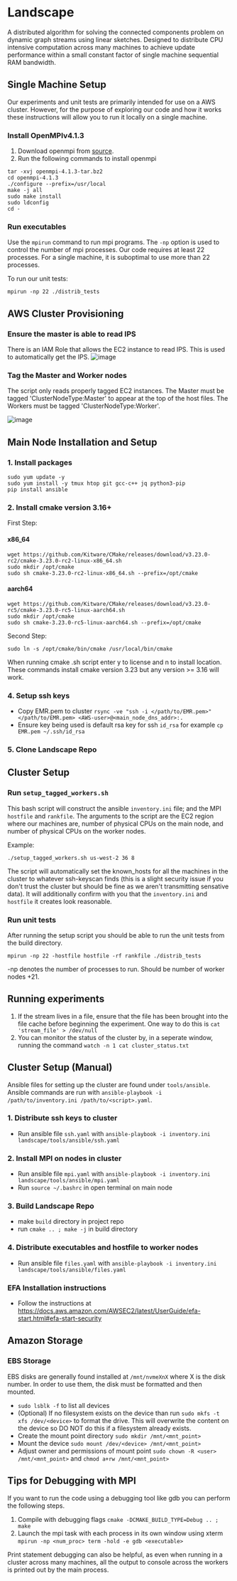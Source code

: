 # Landscape
A distributed algorithm for solving the connected components problem on dynamic graph streams using linear sketches. Designed to distribute CPU intensive computation across many machines to achieve update performance within a small constant factor of single machine sequential RAM bandwidth.

## Single Machine Setup
Our experiments and unit tests are primarily intended for use on a AWS cluster. However, for the purpose of exploring our code and how it works these instructions will allow you to run it locally on a single machine.

### Install OpenMPIv4.1.3
1. Download openmpi from [source](https://download.open-mpi.org/release/open-mpi/v4.1/openmpi-4.1.3.tar.bz2).
2. Run the following commands to install openmpi
```
tar -xvj openmpi-4.1.3-tar.bz2
cd openmpi-4.1.3
./configure --prefix=/usr/local
make -j all
sudo make install
sudo ldconfig
cd -
```

### Run executables
Use the `mpirun` command to run mpi programs. The `-np` option is used to control the number of mpi processes. Our code requires at least 22 processes. For a single machine, it is suboptimal to use more than 22 processes. 

To run our unit tests:
```
mpirun -np 22 ./distrib_tests
```

## AWS Cluster Provisioning
### Ensure the master is able to read IPS
There is an IAM Role that allows the EC2 instance to read IPS. This is used to automatically get the IPS.
![image](https://user-images.githubusercontent.com/4708326/164508403-70fbb271-fa4c-4145-9093-ff86320e1bba.png)

### Tag the Master and Worker nodes

The script only reads properly tagged EC2 instances. The Master must be tagged 'ClusterNodeType:Master' to appear at the top of the host files. The Workers must be tagged 'ClusterNodeType:Worker'.

![image](https://user-images.githubusercontent.com/4708326/164511717-02f2feee-a9f8-4b04-a35e-fb53be5140ee.png)

## Main Node Installation and Setup

### 1. Install packages
```
sudo yum update -y
sudo yum install -y tmux htop git gcc-c++ jq python3-pip
pip install ansible
```

### 2. Install cmake version 3.16+
First Step:
#### x86_64
```
wget https://github.com/Kitware/CMake/releases/download/v3.23.0-rc2/cmake-3.23.0-rc2-linux-x86_64.sh
sudo mkdir /opt/cmake
sudo sh cmake-3.23.0-rc2-linux-x86_64.sh --prefix=/opt/cmake
```
#### aarch64
```
wget https://github.com/Kitware/CMake/releases/download/v3.23.0-rc5/cmake-3.23.0-rc5-linux-aarch64.sh
sudo mkdir /opt/cmake
sudo sh cmake-3.23.0-rc5-linux-aarch64.sh --prefix=/opt/cmake
```
Second Step:
```
sudo ln -s /opt/cmake/bin/cmake /usr/local/bin/cmake
```
When running cmake .sh script enter y to license and n to install location.  
These commands install cmake version 3.23 but any version >= 3.16 will work.

### 4. Setup ssh keys
* Copy EMR.pem to cluster `rsync -ve "ssh -i </path/to/EMR.pem>" </path/to/EMR.pem> <AWS-user>@<main_node_dns_addr>:.`
* Ensure key being used is default rsa key for ssh `id_rsa` for example `cp EMR.pem ~/.ssh/id_rsa`

### 5. Clone Landscape Repo

## Cluster Setup

### Run `setup_tagged_workers.sh`  
This bash script will construct the ansible `inventory.ini` file; and the MPI `hostfile` and `rankfile`. The arguments to the script are the EC2 region where our machines are, number of physical CPUs on the main node, and number of physical CPUs on the worker nodes.

Example:
```
./setup_tagged_workers.sh us-west-2 36 8
```
The script will automatically set the known_hosts for all the machines in the cluster to whatever ssh-keyscan finds (this is a slight security issue if you don't trust the cluster but should be fine as we aren't transmitting sensative data). It will additionally confirm with you that the `inventory.ini` and `hostfile` it creates look reasonable.

### Run unit tests
After running the setup script you should be able to run the unit tests from the build directory.
```
mpirun -np 22 -hostfile hostfile -rf rankfile ./distrib_tests
```
-np denotes the number of processes to run. Should be number of worker nodes +21.

## Running experiments
1. If the stream lives in a file, ensure that the file has been brought into the file cache before beginning the experiment. One way to do this is `cat 'stream_file' > /dev/null`
2. You can monitor the status of the cluster by, in a seperate window, running the command `watch -n 1 cat cluster_status.txt`

## Cluster Setup (Manual)
Ansible files for setting up the cluster are found under `tools/ansible`.  
Ansible commands are run with `ansible-playbook -i /path/to/inventory.ini /path/to/<script>.yaml`.

### 1. Distribute ssh keys to cluster
* Run ansible file `ssh.yaml` with `ansible-playbook -i inventory.ini landscape/tools/ansible/ssh.yaml`

### 2. Install MPI on nodes in cluster
* Run ansible file `mpi.yaml` with `ansible-playbook -i inventory.ini landscape/tools/ansible/mpi.yaml`
* Run `source ~/.bashrc` in open terminal on main node

### 3. Build Landscape Repo
* make `build` directory in project repo
* run `cmake .. ; make -j` in build directory

### 4. Distribute executables and hostfile to worker nodes
*  Run ansible file `files.yaml` with `ansible-playbook -i inventory.ini landscape/tools/ansible/files.yaml`

### EFA Installation instructions
* Follow the instructions at https://docs.aws.amazon.com/AWSEC2/latest/UserGuide/efa-start.html#efa-start-security

## Amazon Storage
### EBS Storage
EBS disks are generally found installed at `/mnt/nvmeXnX` where X is the disk number. In order to use them, the disk must be formatted and then mounted.
* `sudo lsblk -f` to list all devices
* (Optional) If no filesystem exists on the device than run `sudo mkfs -t xfs /dev/<device>` to format the drive. This will overwrite the content on the device so DO NOT do this if a filesystem already exists.
* Create the mount point directory `sudo mkdir /mnt/<mnt_point>`
* Mount the device `sudo mount /dev/<device> /mnt/<mnt_point>`
* Adjust owner and permissions of mount point `sudo chown -R <user> /mnt/<mnt_point>` and `chmod a+rw /mnt/<mnt_point>` 

## Tips for Debugging with MPI
If you want to run the code using a debugging tool like gdb you can perform the following steps.
1. Compile with debugging flags `cmake -DCMAKE_BUILD_TYPE=Debug .. ; make`
2. Launch the mpi task with each process in its own window using xterm `mpirun -np <num_proc> term -hold -e gdb <executable>`

Print statement debugging can also be helpful, as even when running in a cluster across many machines, all the output to console across the workers is printed out by the main process. 
